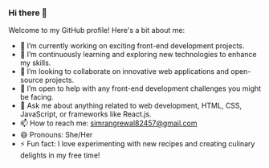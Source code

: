 ### Hi there 👋

Welcome to my GitHub profile! Here's a bit about me:

- 🔭 I’m currently working on exciting front-end development projects.
- 🌱 I’m continuously learning and exploring new technologies to enhance my skills.
- 👯 I’m looking to collaborate on innovative web applications and open-source projects.
- 🤔 I’m open to help with any front-end development challenges you might be facing.
- 💬 Ask me about anything related to web development, HTML, CSS, JavaScript, or frameworks like React.js.
- 📫 How to reach me: simrangrewal82457@gmail.com 
- 😄 Pronouns: She/Her
- ⚡ Fun fact: I love experimenting with new recipes and creating culinary delights in my free time!

